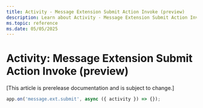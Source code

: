 ```yaml
---
title: Activity - Message Extension Submit Action Invoke (preview)
description: Learn about Activity - Message Extension Submit Action Invoke (preview)
ms.topic: reference
ms.date: 05/05/2025
---
```


# Activity: Message Extension Submit Action Invoke (preview)

[This article is prerelease documentation and is subject to change.]

<!-- langtabs-start -->
```typescript
app.on('message.ext.submit', async ({ activity }) => {});
```
<!-- langtabs-end -->